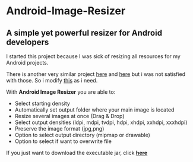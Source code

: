 # Android-Image-Resizer

A simple yet powerful resizer for Android developers
--------------

I started this project because I was sick of resizing all resources for my Android projects.

There is another very similar project <a href="https://code.google.com/p/9patch-resizer/">here</a> and <a href="https://github.com/asystat/Final-Android-Resizer">here</a> but i was not satisfied with those. So i modify <a href="https://github.com/asystat/Final-Android-Resizer">this</a> as i need.


With **Android Image Resizer** you are able to:

- Select starting density
- Automatically set output folder where your main image is located 
- Resize several images at once (Drag & Drop)
- Select output densities (ldpi, mdpi, tvdpi, hdpi, xhdpi, xxhdpi, xxxhdpi)
- Preserve the image format (jpg,png)
- Option to select output directory (mipmap or drawable)
- Option to select if want to overwrite file

If you just want to download the executable jar, click <b><a href="Android%20Image%20Resizer.jar?raw=true">here</a></b>

